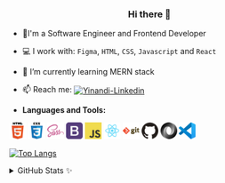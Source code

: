 <h3 align="center">Hi there 👋 </h3>

- 💼I'm a Software Engineer and Frontend Developer 
- 💻 I work with: `Figma`, `HTML`, `CSS`, `Javascript` and `React`
- 🌱 I’m currently learning MERN stack
- 📫 Reach me: <a href="https://linkedin.com/in/yinandi" target="blank"><img align="center" src="https://content.linkedin.com/content/dam/me/brand/en-us/brand-home/logos/In-Blue-Logo.png.original.png" alt="Yinandi-Linkedin" width="20"/></a>

- **Languages and Tools:**

 <code><img height="30" alt="html" src="https://raw.githubusercontent.com/github/explore/80688e429a7d4ef2fca1e82350fe8e3517d3494d/topics/html/html.png"></code>
<img height="30" alt="css" src="https://raw.githubusercontent.com/github/explore/80688e429a7d4ef2fca1e82350fe8e3517d3494d/topics/css/css.png">
<img height="30" alt="sass" src="https://raw.githubusercontent.com/github/explore/80688e429a7d4ef2fca1e82350fe8e3517d3494d/topics/sass/sass.png">
<img height="30" alt="bootstrap" src="https://raw.githubusercontent.com/github/explore/80688e429a7d4ef2fca1e82350fe8e3517d3494d/topics/bootstrap/bootstrap.png">
<img height="30" alt="javascript" src="https://raw.githubusercontent.com/github/explore/80688e429a7d4ef2fca1e82350fe8e3517d3494d/topics/javascript/javascript.png">
<img height="30" alt="react" src="https://raw.githubusercontent.com/github/explore/80688e429a7d4ef2fca1e82350fe8e3517d3494d/topics/react/react.png">
<img height="30" alt="git" src="https://raw.githubusercontent.com/github/explore/80688e429a7d4ef2fca1e82350fe8e3517d3494d/topics/git/git.png">
<img height="30" alt="github" src="https://raw.githubusercontent.com/github/explore/89bdd9644f44d1b12180fd512b95574fe4c54617/topics/github-api/github-api.png">
<img height="30" alt="json" src="https://raw.githubusercontent.com/github/explore/80688e429a7d4ef2fca1e82350fe8e3517d3494d/topics/json/json.png">
<img height="30" alt="visual-studio-code" src="https://raw.githubusercontent.com/github/explore/bbd48b997e8d0bef63f676eca4da5e1f76487b56/topics/visual-studio-code/visual-studio-code.png">

[![Top Langs](https://github-readme-stats-yinandi.vercel.app/api/top-langs/?username=Yinandi&langs_count=10&layout=compact&hide_border=true)](https://github.com/anuraghazra/github-readme-stats)


<details>
     <summary>GitHub Stats ✨</summary>
    
|[![GitHub stats](https://github-readme-stats-yinandi.vercel.app/api?username=Yinandi&count_private=true&show_icons=true&hide_border=true&hide=stars,issues,contribs)](https://github.com/anuraghazra/github-readme-stats)|[![trophy](https://github-profile-trophy.vercel.app/?username=Yinandi&title=Joined2020,Commits,PullRequest,Repositories&column=4)](https://github.com/ryo-ma/github-profile-trophy)|
  | ------------- | ------------- |
    
[![GitHub Streak](https://github-readme-streak-stats.herokuapp.com?user=Yinandi)](https://git.io/streak-stats)
</details>
